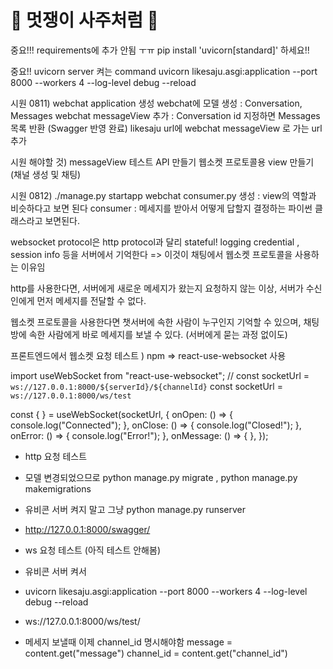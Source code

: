# 🦁 멋쟁이 사주처럼 🦁

중요!!! requirements에 추가 안됨 ㅜㅠ 
pip install 'uvicorn[standard]' 하세요!!

중요!! uvicorn server 켜는 command
uvicorn likesaju.asgi:application --port 8000 --workers 4 --log-level debug --reload


시원 0811)
webchat application 생성
webchat에 모델 생성 : Conversation, Messages
webchat messageView 추가 : Conversation id 지정하면 Messages 목록 반환 (Swagger 반영 완료)
likesaju url에 webchat messageView 로 가는 url 추가 

시원 해야할 것)
messageView 테스트 API 만들기
웹소켓 프로토콜용 view 만들기 (채널 생성 및 채팅)

시원 0812)
./manage.py startapp webchat
consumer.py 생성 : view의 역할과 비슷하다고 보면 된다 
consumer : 메세지를 받아서 어떻게 답할지 결정하는 파이썬 클래스라고 보면된다.

websocket protocol은 http protocol과 달리 stateful!
logging credential , session info 등을 서버에서 기억한다
=> 이것이 채팅에서 웹소켓 프로토콜을 사용하는 이유임

http를 사용한다면, 서버에게 새로운 메세지가 왔는지 요청하지 않는 이상,
서버가 수신인에게 먼저 메세지를 전달할 수 없다.

웹소켓 프로토콜을 사용한다면 챗서버에 속한 사람이 누구인지 기억할 수 있으며, 채팅방에 속한 사람에게 바로 메세지를 보낼 수 있다. (서버에게 묻는 과정 없이도) 



프론트엔드에서 웹소켓 요청 테스트 )
npm => react-use-websocket 사용

import useWebSocket from "react-use-websocket";
// const socketUrl = `ws://127.0.0.1:8000/${serverId}/${channelId}`
const socketUrl = `ws://127.0.0.1:8000/ws/test`

const { } = useWebSocket(socketUrl, {
    onOpen: () => {
      console.log("Connected");
    },
    onClose: () => {
      console.log("Closed!");
    },
    onError: () => {
      console.log("Error!");
    },
    onMessage: () => {
    },
  });


- http 요청 테스트 
- 모델 변경되었으므로 python manage.py migrate , python manage.py makemigrations
- 유비콘 서버 켜지 말고 그냥 python manage.py runserver
- http://127.0.0.1:8000/swagger/

- ws 요청 테스트 (아직 테스트 안해봄)
- 유비콘 서버 켜서 
- uvicorn likesaju.asgi:application --port 8000 --workers 4 --log-level debug --reload
- ws://127.0.0.1:8000/ws/test/
- 메세지 보낼때 이제 channel_id 명시해야함
message = content.get("message")
channel_id = content.get("channel_id")

